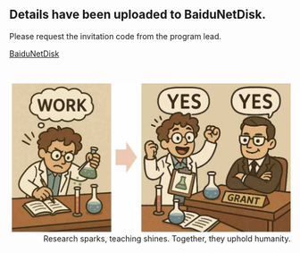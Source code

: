 
## Details have been uploaded to BaiduNetDisk.

Please request the invitation code from the program lead.

[BaiduNetDisk](https://pan.baidu.com/s/1SOwlCjexu2C0bcTjeoVQRQ)


<br>


<p align="right">
  <img src="/img/win_small.jpeg" width="500">
  <br>
  Research sparks, teaching shines.  Together, they uphold humanity.
</p>

<br>
<br>

